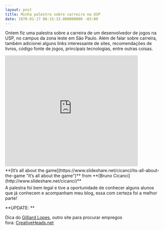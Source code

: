 ```yaml
---
layout: post
title: Minha palestra sobre carreira na USP
date: 1970-01-17 06:15:33.000000000 -03:00
---
```


Ontem fiz uma palestra sobre a carreira de um desenvolvedor de jogos na USP, no campus da zona leste em São Paulo. Além de falar sobre carreira, também adicionei alguns links interessante de sites, recomendações de livros, código fonte de jogos, principais tecnologias, entre outras coisas.

<iframe allowfullscreen="" frameborder="0" height="356" marginheight="0" marginwidth="0" scrolling="no" src="https://www.slideshare.net/slideshow/embed_code/key/lN60ZZLlvs2AYU" style="border:1px solid #CCC; border-width:1px; margin-bottom:5px; max-width: 100%;" width="427"></iframe>

<div style="margin-bottom:5px">**[It’s all about the game](https://www.slideshare.net/cicanci/its-all-about-the-game "It’s all about the game")** from **[Bruno Cicanci](http://www.slideshare.net/cicanci)**</div>A palestra foi bem legal e tive a oportunidade de conhecer alguns alunos que já conhecem e acompanham meu blog, essa com certeza foi a melhor parte!

**UPDATE: **

Dica do [Gilliard Lopes](http://www.podquest.com.br/ "Podquest"), outro site para procurar empregos fora: [CreativeHeads.net](http://creativeheads.net/)


